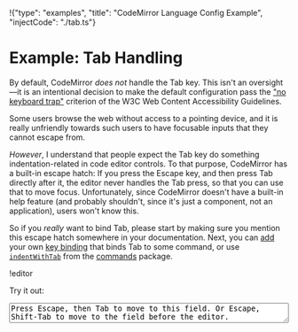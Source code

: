 !{"type": "examples", "title": "CodeMirror Language Config Example", "injectCode": "./tab.ts"}

# Example: Tab Handling

By default, CodeMirror _does not_ handle the Tab key. This isn't an
oversight—it is an intentional decision to make the default
configuration pass the ["no keyboard
trap"](https://www.w3.org/TR/WCAG21/#no-keyboard-trap) criterion of
the W3C Web Content Accessibility Guidelines.

Some users browse the web without access to a pointing device, and it
is really unfriendly towards such users to have focusable inputs that
they cannot escape from.

_However_, I understand that people expect the Tab key do something
indentation-related in code editor controls. To that purpose,
CodeMirror has a built-in escape hatch: If you press the Escape key,
and then press Tab directly after it, the editor never handles the Tab
press, so that you can use that to move focus. Unfortunately, since
CodeMirror doesn't have a built-in help feature (and probably
shouldn't, since it's just a component, not an application), users
won't know this.

So if you _really_ want to bind Tab, please start by making sure you
mention this escape hatch somewhere in your documentation. Next, you
can [add](##view.keymap) your own [key binding](##view.KeyBinding)
that binds Tab to some command, or use
[`indentWithTab`](##commands.indentWithTab) from the
[commands](##commands) package.

!editor

Try it out:

<div id=editor></div>
<textarea style="width: 100%">Press Escape, then Tab to move to this field. Or Escape, Shift-Tab to move to the field before the editor.</textarea>
<script defer src="../../codemirror.js"></script>
<script defer src="tab.js"></script>
